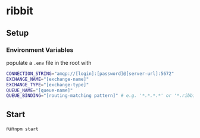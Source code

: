 # ribbit

## Setup

### Environment Variables

populate a `.env` file in the root with 

```bash
CONNECTION_STRING="amqp://[login]:[password]@[server-url]:5672"
EXCHANGE_NAME="[exchange-name]"
EXCHANGE_TYPE="[exchange-type]"
QUEUE_NAME="[queue-name]"
QUEUE_BINDING="[routing-matching pattern]" # e.g. '*.*.*.*' or '*.ribbit.#'
```

## Start

run`npm start`
